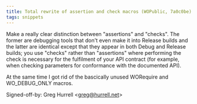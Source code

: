 ```yaml
---
title: Total rewrite of assertion and check macros (WOPublic, 7a0c0be)
tags: snippets
---
```


Make a really clear distinction between "assertions" and "checks". The former are debugging tools that don't even make it into Release builds and the latter are identical except that they appear in both Debug and Release builds; you use "checks" rather than "assertions" where performing the check is necessary for the fulfilment of your API contract (for example, when checking parameters for conformance with the documented API).

At the same time I got rid of the bascically unused WORequire and WO_DEBUG_ONLY macros.

Signed-off-by: Greg Hurrell &lt;greg@hurrell.net&gt;
